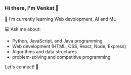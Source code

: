 ### Hi there, I'm Venkat 👋

🌱 I’m currently learning Web devolopment, AI and ML

💻 Ask me about:
- Python, JavaScript, and Java programming
- Web development (HTML, CSS, React, Node, Express)
- Algorithms and data structures
- problem-solving and competitive programming 

Let's connect! 🚀
